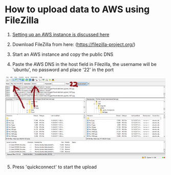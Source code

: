 # How to upload data to AWS using FileZilla

1) [Setting up an AWS instance is discussed here](https://github.com/reshamas/fastai_deeplearn_part1/blob/master/tools/aws_ami_gpu_setup.md)

2) Download FileZilla from here: (https://filezilla-project.org/)

3) Start an AWS instance and copy the public DNS 

4) Paste the AWS DNS in the host field in Filezilla, the username will be 'ubuntu', no password and place '22' in the port

<p align="center">
  <img src="images/file.jpg" />
</p>

5) Press 'quickconnect' to start the upload
